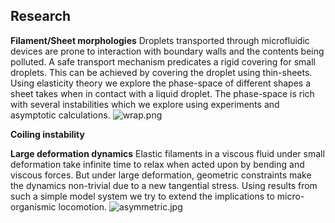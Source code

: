## Research

**Filament/Sheet morphologies**
Droplets transported through microfluidic devices are prone to interaction with boundary walls and the contents being polluted. A safe transport mechanism predicates a rigid covering for small droplets. This can be achieved by covering the droplet using thin-sheets. Using elasticity theory we explore the phase-space of different shapes a sheet takes when in contact with a liquid droplet. The phase-space is rich with several instabilities which we explore using experiments and asymptotic calculations.
![wrap.png]({{site.baseurl}}/wrap.png)

**Coiling instability**


**Large deformation dynamics**
Elastic filaments in a viscous fluid under small deformation take infinite time to relax when acted upon by bending and viscous forces. But under large deformation, geometric constraints make the dynamics non-trivial due to a new tangential stress. Using results from such a simple model system we try to extend the implications to micro-organismic locomotion.
![asymmetric.jpg]({{site.baseurl}}/asymmetric.jpg)



